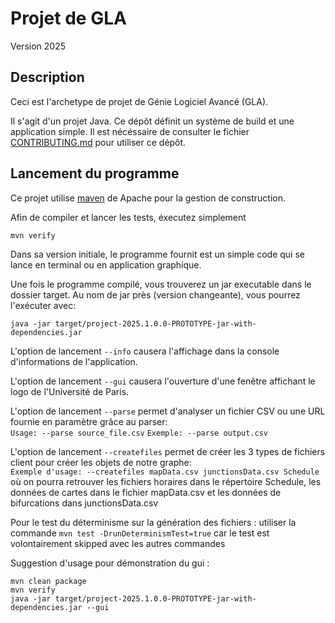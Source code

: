 # Projet de GLA

Version 2025

## Description

Ceci est l'archetype de projet de Génie Logiciel Avancé (GLA).

Il s'agit d'un projet Java. Ce dépôt définit un système de build et une application simple. Il est nécéssaire de consulter le fichier [CONTRIBUTING.md](CONTRIBUTING.md) pour utiliser ce dépôt.

## Lancement du programme

Ce projet utilise [maven](https://maven.apache.org/) de Apache pour la gestion de construction.

Afin de compiler et lancer les tests, éxecutez simplement

```
mvn verify
```

Dans sa version initiale, le programme fournit est un simple code qui se lance en terminal ou en application graphique.

Une fois le programme compilé, vous trouverez un jar executable dans le dossier target. Au nom de jar près (version changeante), vous pourrez l'exécuter avec:

```
java -jar target/project-2025.1.0.0-PROTOTYPE-jar-with-dependencies.jar
```

L'option de lancement `--info` causera l'affichage dans la console d'informations de l'application.

L'option de lancement `--gui` causera l'ouverture d'une fenêtre affichant le logo de l'Université de Paris.

L'option de lancement `--parse` permet d'analyser un fichier CSV ou une URL fournie en paramètre grâce au parser:  
`Usage: --parse source_file.csv` 
`Exemple: --parse output.csv`

L'option de lancement `--createfiles` permet de créer les 3 types de fichiers client pour créer les objets de notre graphe:  
`Exemple d'usage: --createfiles mapData.csv junctionsData.csv Schedule`  
où on pourra retrouver les fichiers horaires dans le répertoire Schedule, les données de cartes dans le fichier mapData.csv et les données de bifurcations dans junctionsData.csv

Pour le test du déterminisme sur la génération des fichiers :
utiliser la commande `mvn test -DrunDeterminismTest=true` car le test est 
volontairement skipped avec les autres commandes

Suggestion d'usage pour démonstration du gui :  
```
mvn clean package
mvn verify  
java -jar target/project-2025.1.0.0-PROTOTYPE-jar-with-dependencies.jar --gui 
```




